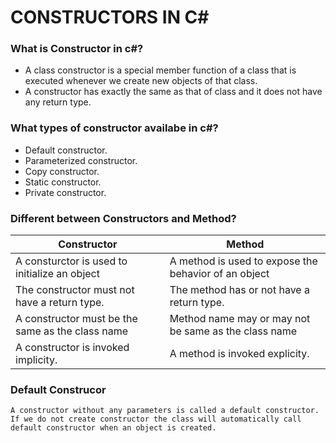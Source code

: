 # CONSTRUCTORS IN C#

### What is Constructor in c#?
- A class constructor is a special member function of a class that is executed whenever we create new objects of that class. 
- A constructor has exactly the same as that of class and it does not have any return type.

### What types of constructor availabe in c#?
- Default constructor.
- Parameterized constructor.
- Copy constructor.
- Static constructor.
- Private constructor.

### Different between Constructors and Method?
 | Constructor |Method|
 | ----------- | ---------- |
 | A consturctor is used to initialize an object | A method is used to expose the behavior of an object |
 | The constructor must not have a return type. | The method has or not have a return type. |
 | A constructor must be the same as the class name | Method name may or may not be same as the class name |
 | A constructor is invoked implicity. | A method is invoked explicity. |

### Default Construcor
`A constructor without any parameters is called a default constructor. If we do not create constructor the class will automatically call default constructor when an object is created.`
